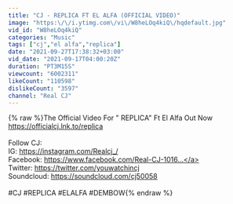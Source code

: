 ```yaml
---
title: "CJ - REPLICA FT EL ALFA (OFFICIAL VIDEO)"
image: "https:\/\/i.ytimg.com\/vi\/W8heLOq4kiQ\/hqdefault.jpg"
vid_id: "W8heLOq4kiQ"
categories: "Music"
tags: ["cj","el alfa","replica"]
date: "2021-09-27T17:38:32+03:00"
vid_date: "2021-09-17T04:00:20Z"
duration: "PT3M15S"
viewcount: "6002311"
likeCount: "110598"
dislikeCount: "3597"
channel: "Real CJ"
---
```

{% raw %}The Official Video For &quot; REPLICA&quot; Ft El Alfa Out Now <a rel="nofollow" target="blank" href="https://officialcj.lnk.to/replica">https://officialcj.lnk.to/replica</a><br /><br />Follow CJ: <br />IG: <a rel="nofollow" target="blank" href="https://instagram.com/Realcj_/​​​">https://instagram.com/Realcj_/​​​</a> ​<br />Facebook: <a rel="nofollow" target="blank" href="https://www.facebook.com/Real-CJ-1016...">https://www.facebook.com/Real-CJ-1016...</a><br />Twitter: <a rel="nofollow" target="blank" href="https://twitter.com/youwatchincj​​​">https://twitter.com/youwatchincj​​​</a> ​<br />Soundcloud: <a rel="nofollow" target="blank" href="https://soundcloud.com/cj50058​">https://soundcloud.com/cj50058​</a><br /><br />#CJ #REPLICA #ELALFA #DEMBOW{% endraw %}
